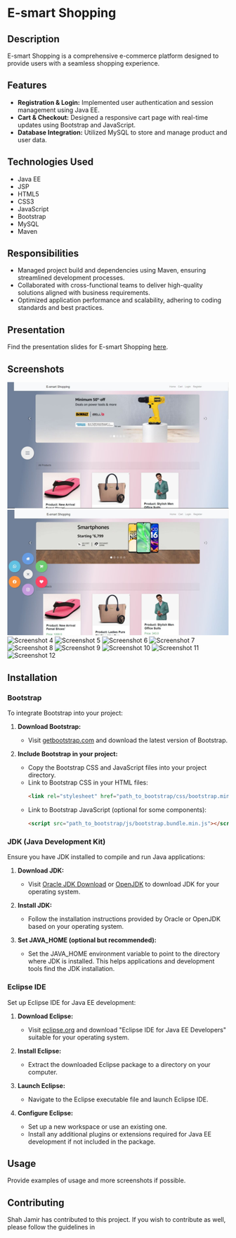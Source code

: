 # E-smart Shopping

## Description
E-smart Shopping is a comprehensive e-commerce platform designed to provide users with a seamless shopping experience.

## Features
- **Registration & Login:** Implemented user authentication and session management using Java EE.
- **Cart & Checkout:** Designed a responsive cart page with real-time updates using Bootstrap and JavaScript.
- **Database Integration:** Utilized MySQL to store and manage product and user data.

## Technologies Used
- Java EE
- JSP
- HTML5
- CSS3
- JavaScript
- Bootstrap
- MySQL
- Maven

## Responsibilities
- Managed project build and dependencies using Maven, ensuring streamlined development processes.
- Collaborated with cross-functional teams to deliver high-quality solutions aligned with business requirements.
- Optimized application performance and scalability, adhering to coding standards and best practices.

## Presentation
Find the presentation slides for E-smart Shopping [here](https://www.popai.pro/share.html?shareKey=6c80f8fccbed5383d8664dc3aaedf091a2057b77355444a0799d910e282c5d6e&utm_source=presentationsharepage).

## Screenshots

![Screenshot 1](/images/first.JPG)
![Screenshot 2](/images/second.JPG)
![Screenshot 4](/screenshots/screenshot3.png)
![Screenshot 5](/screenshots/screenshot3.png)
![Screenshot 6](/screenshots/screenshot3.png)
![Screenshot 7](/screenshots/screenshot3.png)
![Screenshot 8](/screenshots/screenshot3.png)
![Screenshot 9](/screenshots/screenshot3.png)
![Screenshot 10](/screenshots/screenshot3.png)
![Screenshot 11](/screenshots/screenshot3.png)
![Screenshot 12](/screenshots/screenshot3.png)




## Installation

### Bootstrap
To integrate Bootstrap into your project:

1. **Download Bootstrap:**
   - Visit [getbootstrap.com](https://getbootstrap.com/) and download the latest version of Bootstrap.
   
2. **Include Bootstrap in your project:**
   - Copy the Bootstrap CSS and JavaScript files into your project directory.
   - Link to Bootstrap CSS in your HTML files:
     ```html
     <link rel="stylesheet" href="path_to_bootstrap/css/bootstrap.min.css">
     ```
   - Link to Bootstrap JavaScript (optional for some components):
     ```html
     <script src="path_to_bootstrap/js/bootstrap.bundle.min.js"></script>
     ```

### JDK (Java Development Kit)
Ensure you have JDK installed to compile and run Java applications:

1. **Download JDK:**
   - Visit [Oracle JDK Download](https://www.oracle.com/java/technologies/javase-jdk11-downloads.html) or [OpenJDK](https://jdk.java.net/) to download JDK for your operating system.
   
2. **Install JDK:**
   - Follow the installation instructions provided by Oracle or OpenJDK based on your operating system.

3. **Set JAVA_HOME (optional but recommended):**
   - Set the JAVA_HOME environment variable to point to the directory where JDK is installed. This helps applications and development tools find the JDK installation.

### Eclipse IDE
Set up Eclipse IDE for Java EE development:

1. **Download Eclipse:**
   - Visit [eclipse.org](https://www.eclipse.org/downloads/) and download "Eclipse IDE for Java EE Developers" suitable for your operating system.

2. **Install Eclipse:**
   - Extract the downloaded Eclipse package to a directory on your computer.

3. **Launch Eclipse:**
   - Navigate to the Eclipse executable file and launch Eclipse IDE.

4. **Configure Eclipse:**
   - Set up a new workspace or use an existing one.
   - Install any additional plugins or extensions required for Java EE development if not included in the package.

## Usage
Provide examples of usage and more screenshots if possible.

## Contributing
Shah Jamir has contributed to this project. If you wish to contribute as well, please follow the guidelines in 


